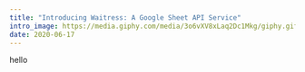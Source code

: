 ```yaml
---
title: "Introducing Waitress: A Google Sheet API Service"
intro_image: https://media.giphy.com/media/3o6vXV8xLaq2Dc1Mkg/giphy.gif
date: 2020-06-17
---
```


hello
